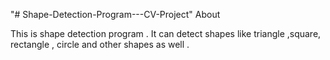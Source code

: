 "# Shape-Detection-Program---CV-Project" 
About

This is shape detection program . It can detect shapes like triangle ,square, rectangle , circle and other shapes as well .
